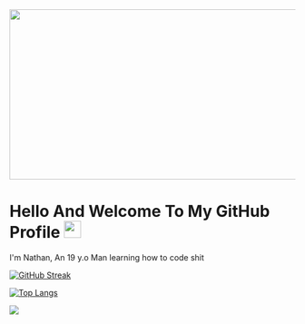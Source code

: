<div id="header" align="center">
<img src="https://github.com/user-attachments/assets/95e65d4e-e557-401e-a777-27cbd2d9808d" width="600" height="300"/>
</div>

<h1>
  Hello And Welcome To My GitHub Profile
  <img src="https://media.giphy.com/media/hvRJCLFzcasrR4ia7z/giphy.gif" width="30px"/>
</h1>
  
I'm Nathan, An 19 y.o Man learning how to code shit

[![GitHub Streak](http://github-readme-streak-stats.herokuapp.com?user=nathannxx&theme=dark&background=000000)](https://git.io/streak-stats)

[![Top Langs](https://github-readme-stats.vercel.app/api/top-langs/?username=nathannxx&layout=compact&theme=vision-friendly-dark)](https://github.com/anuraghazra/github-readme-stats)

![](https://komarev.com/ghpvc/?username=nathannxx)
